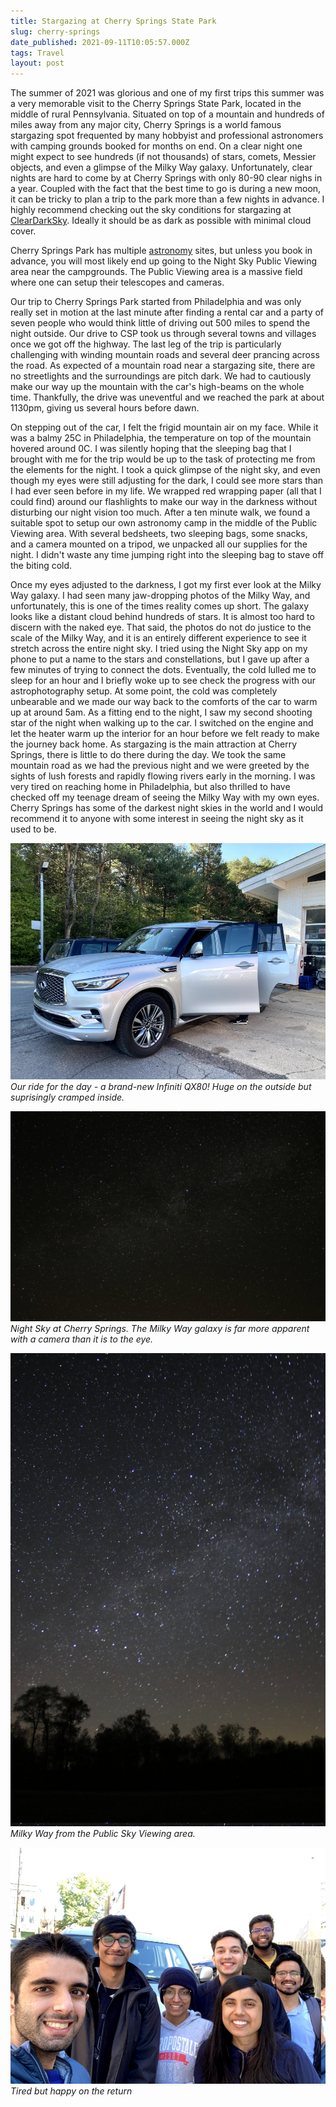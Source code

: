 ```yaml
---
title: Stargazing at Cherry Springs State Park
slug: cherry-springs
date_published: 2021-09-11T10:05:57.000Z
tags: Travel
layout: post
---
```


The summer of 2021 was glorious and one of my first trips this summer was a very memorable visit to the Cherry Springs State Park, located in the middle of rural Pennsylvania. Situated on top of a mountain and hundreds of miles away from any major city, Cherry Springs is a world famous stargazing spot frequented by many hobbyist and professional astronomers with camping grounds booked for months on end. On a clear night one might expect to see hundreds (if not thousands) of stars, comets, Messier objects, and even a glimpse of the Milky Way galaxy. Unfortunately, clear nights are hard to come by at Cherry Springs with only 80-90 clear nighs in a year. Coupled with the fact that the best time to go is during a new moon, it can be tricky to plan a trip to the park more than a few nights in advance. I highly recommend checking out the sky conditions for stargazing at [ClearDarkSky](http://www.cleardarksky.com/c/ChrSprPkPAkey.html). Ideally it should be as dark as possible with minimal cloud cover.

Cherry Springs Park has multiple [astronomy](https://www.dcnr.pa.gov/StateParks/FindAPark/CherrySpringsStatePark/Pages/Stargazing.aspx) sites, but unless you book in advance, you will most likely end up going to the Night Sky Public Viewing area near the campgrounds. The Public Viewing area is a massive field where one can setup their telescopes and cameras.

Our trip to Cherry Springs Park started from Philadelphia and was only really set in motion at the last minute after finding a rental car and a party of seven people who would think little of driving out 500 miles to spend the night outside. Our drive to CSP took us through several towns and villages once we got off the highway. The last leg of the trip is particularly challenging with winding mountain roads and several deer prancing across the road. As expected of a mountain road near a stargazing site, there are no streetlights and the surroundings are pitch dark. We had to cautiously make our way up the mountain with the car's high-beams on the whole time. Thankfully, the drive was uneventful and we reached the park at about 1130pm, giving us several hours before dawn.

On stepping out of the car, I felt the frigid mountain air on my face. While it was a balmy 25C in Philadelphia, the temperature on top of the mountain hovered around 0C. I was silently hoping that the sleeping bag that I brought with me for the trip would be up to the task of protecting me from the elements for the night. I took a quick glimpse of the night sky, and even though my eyes were still adjusting for the dark, I could see more stars than I had ever seen before in my life. We wrapped red wrapping paper (all that I could find) around our flashlights to make our way in the darkness without disturbing our night vision too much. After a ten minute walk, we found a suitable spot to setup our own astronomy camp in the middle of the Public Viewing area. With several bedsheets, two sleeping bags, some snacks, and a camera mounted on a tripod, we unpacked all our supplies for the night. I didn't waste any time jumping right into the sleeping bag to stave off the biting cold.

Once my eyes adjusted to the darkness, I got my first ever look at the Milky Way galaxy. I had seen many jaw-dropping photos of the Milky Way, and unfortunately, this is one of the times reality comes up short. The galaxy looks like a distant cloud behind hundreds of stars. It is almost too hard to discern with the naked eye. That said, the photos do not do justice to the scale of the Milky Way, and it is an entirely different experience to see it stretch across the entire night sky. I tried using the Night Sky app on my phone to put a name to the stars and constellations, but I gave up after a few minutes of trying to connect the dots. Eventually, the cold lulled me to sleep for an hour and I briefly woke up to see check the progress with our astrophotography setup. At some point, the cold was completely unbearable and we made our way back to the comforts of the car to warm up at around 5am. As a fitting end to the night, I saw my second shooting star of the night when walking up to the car. I switched on the engine and let the heater warm up the interior for an hour before we felt ready to make the journey back home. As stargazing is the main attraction at Cherry Springs, there is little to do there during the day. We took the same mountain road as we had the previous night and we were greeted by the sights of lush forests and rapidly flowing rivers early in the morning. I was very tired on reaching home in Philadelphia, but also thrilled to have checked off my teenage dream of seeing the Milky Way with my own eyes. Cherry Springs has some of the darkest night skies in the world and I would recommend it to anyone with some interest in seeing the night sky as it used to be. 


![](/content/images/2021/IMG_7574.jpg)
*Our ride for the day - a brand-new Infiniti QX80! Huge on the outside but suprisingly cramped inside.*

![](/content/images/2021/IMG_8859.jpg)
*Night Sky at Cherry Springs. The Milky Way galaxy is far more apparent with a camera than it is to the eye.*

![](/content/images/2021/IMG_8868.jpg)
*Milky Way from the Public Sky Viewing area.*

![](/content/images/2021/IMG_7579.jpg)
*Tired but happy on the return*
